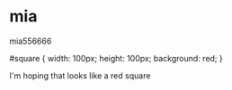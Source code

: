 # mia
mia556666


#square {
	width: 100px;
	height: 100px;
	background: red;
}

I'm hoping that looks like a red square
